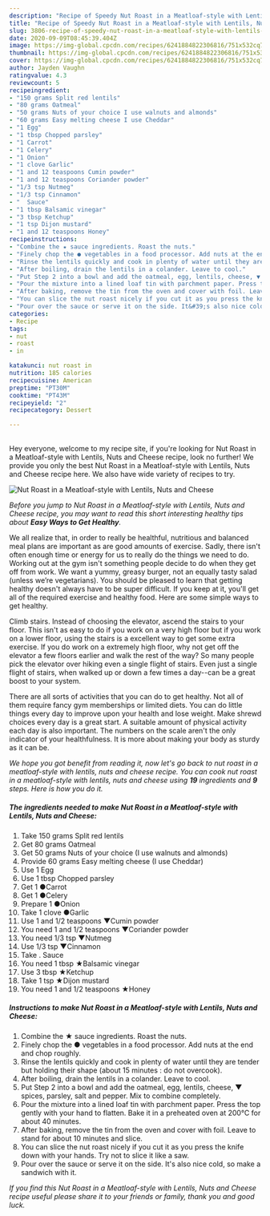 ```yaml
---
description: "Recipe of Speedy Nut Roast in a Meatloaf-style with Lentils, Nuts and Cheese"
title: "Recipe of Speedy Nut Roast in a Meatloaf-style with Lentils, Nuts and Cheese"
slug: 3806-recipe-of-speedy-nut-roast-in-a-meatloaf-style-with-lentils-nuts-and-cheese
date: 2020-09-09T08:45:39.404Z
image: https://img-global.cpcdn.com/recipes/6241884822306816/751x532cq70/nut-roast-in-a-meatloaf-style-with-lentils-nuts-and-cheese-recipe-main-photo.jpg
thumbnail: https://img-global.cpcdn.com/recipes/6241884822306816/751x532cq70/nut-roast-in-a-meatloaf-style-with-lentils-nuts-and-cheese-recipe-main-photo.jpg
cover: https://img-global.cpcdn.com/recipes/6241884822306816/751x532cq70/nut-roast-in-a-meatloaf-style-with-lentils-nuts-and-cheese-recipe-main-photo.jpg
author: Jayden Vaughn
ratingvalue: 4.3
reviewcount: 5
recipeingredient:
- "150 grams Split red lentils"
- "80 grams Oatmeal"
- "50 grams Nuts of your choice I use walnuts and almonds"
- "60 grams Easy melting cheese I use Cheddar"
- "1 Egg"
- "1 tbsp Chopped parsley"
- "1 Carrot"
- "1 Celery"
- "1 Onion"
- "1 clove Garlic"
- "1 and 12 teaspoons Cumin powder"
- "1 and 12 teaspoons Coriander powder"
- "1/3 tsp Nutmeg"
- "1/3 tsp Cinnamon"
- "  Sauce"
- "1 tbsp Balsamic vinegar"
- "3 tbsp Ketchup"
- "1 tsp Dijon mustard"
- "1 and 12 teaspoons Honey"
recipeinstructions:
- "Combine the ★ sauce ingredients. Roast the nuts."
- "Finely chop the ● vegetables in a food processor. Add nuts at the end and chop roughly."
- "Rinse the lentils quickly and cook in plenty of water until they are tender but holding their shape (about 15 minutes : do not overcook)."
- "After boiling, drain the lentils in a colander. Leave to cool."
- "Put Step 2 into a bowl and add the oatmeal, egg, lentils, cheese, ▼ spices, parsley, salt and pepper. Mix to combine completely."
- "Pour the mixture into a lined loaf tin with parchment paper. Press the top gently with your hand to flatten. Bake it in a preheated oven at 200℃ for about 40 minutes."
- "After baking, remove the tin from the oven and cover with foil. Leave to stand for about 10 minutes and slice."
- "You can slice the nut roast nicely if you cut it as you press the knife down with your hands. Try not to slice it like a saw."
- "Pour over the sauce or serve it on the side. It&#39;s also nice cold, so make a sandwich with it."
categories:
- Recipe
tags:
- nut
- roast
- in

katakunci: nut roast in 
nutrition: 185 calories
recipecuisine: American
preptime: "PT30M"
cooktime: "PT43M"
recipeyield: "2"
recipecategory: Dessert

---
```

<br>
Hey everyone, welcome to my recipe site, if you're looking for Nut Roast in a Meatloaf-style with Lentils, Nuts and Cheese recipe, look no further! We provide you only the best Nut Roast in a Meatloaf-style with Lentils, Nuts and Cheese recipe here. We also have wide variety of recipes to try.
<br>


![Nut Roast in a Meatloaf-style with Lentils, Nuts and Cheese](https://img-global.cpcdn.com/recipes/6241884822306816/751x532cq70/nut-roast-in-a-meatloaf-style-with-lentils-nuts-and-cheese-recipe-main-photo.jpg)

<i>Before you jump to Nut Roast in a Meatloaf-style with Lentils, Nuts and Cheese recipe, you may want to read this short interesting healthy tips about <strong>Easy Ways to Get Healthy</strong>.</i>

We all realize that, in order to really be healthful, nutritious and balanced meal plans are important as are good amounts of exercise. Sadly, there isn't often enough time or energy for us to really do the things we need to do. Working out at the gym isn't something people decide to do when they get off from work. We want a yummy, greasy burger, not an equally tasty salad (unless we’re vegetarians). You should be pleased to learn that getting healthy doesn't always have to be super difficult. If you keep at it, you'll get all of the required exercise and healthy food. Here are some simple ways to get healthy.

Climb stairs. Instead of choosing the elevator, ascend the stairs to your floor. This isn't as easy to do if you work on a very high floor but if you work on a lower floor, using the stairs is a excellent way to get some extra exercise. If you do work on a extremely high floor, why not get off the elevator a few floors earlier and walk the rest of the way? So many people pick the elevator over hiking even a single flight of stairs. Even just a single flight of stairs, when walked up or down a few times a day--can be a great boost to your system. 

There are all sorts of activities that you can do to get healthy. Not all of them require fancy gym memberships or limited diets. You can do little things every day to improve upon your health and lose weight. Make shrewd choices every day is a great start. A suitable amount of physical activity each day is also important. The numbers on the scale aren't the only indicator of your healthfulness. It is more about making your body as sturdy as it can be. 


<i>We hope you got benefit from reading it, now let's go back to nut roast in a meatloaf-style with lentils, nuts and cheese recipe. You can cook nut roast in a meatloaf-style with lentils, nuts and cheese using <strong>19</strong> ingredients and <strong>9</strong> steps. Here is how you do it.
</i>

##### The ingredients needed to make Nut Roast in a Meatloaf-style with Lentils, Nuts and Cheese:

1. Take 150 grams Split red lentils
1. Get 80 grams Oatmeal
1. Get 50 grams Nuts of your choice (I use walnuts and almonds)
1. Provide 60 grams Easy melting cheese (I use Cheddar)
1. Use 1 Egg
1. Use 1 tbsp Chopped parsley
1. Get 1 ●Carrot
1. Get 1 ●Celery
1. Prepare 1 ●Onion
1. Take 1 clove ●Garlic
1. Use 1 and 1/2 teaspoons ▼Cumin powder
1. You need 1 and 1/2 teaspoons ▼Coriander powder
1. You need 1/3 tsp ▼Nutmeg
1. Use 1/3 tsp ▼Cinnamon
1. Take  . Sauce
1. You need 1 tbsp ★Balsamic vinegar
1. Use 3 tbsp ★Ketchup
1. Take 1 tsp ★Dijon mustard
1. You need 1 and 1/2 teaspoons ★Honey


##### Instructions to make Nut Roast in a Meatloaf-style with Lentils, Nuts and Cheese:

1. Combine the ★ sauce ingredients. Roast the nuts.
1. Finely chop the ● vegetables in a food processor. Add nuts at the end and chop roughly.
1. Rinse the lentils quickly and cook in plenty of water until they are tender but holding their shape (about 15 minutes : do not overcook).
1. After boiling, drain the lentils in a colander. Leave to cool.
1. Put Step 2 into a bowl and add the oatmeal, egg, lentils, cheese, ▼ spices, parsley, salt and pepper. Mix to combine completely.
1. Pour the mixture into a lined loaf tin with parchment paper. Press the top gently with your hand to flatten. Bake it in a preheated oven at 200℃ for about 40 minutes.
1. After baking, remove the tin from the oven and cover with foil. Leave to stand for about 10 minutes and slice.
1. You can slice the nut roast nicely if you cut it as you press the knife down with your hands. Try not to slice it like a saw.
1. Pour over the sauce or serve it on the side. It&#39;s also nice cold, so make a sandwich with it.


<i>If you find this Nut Roast in a Meatloaf-style with Lentils, Nuts and Cheese recipe useful please share it to your friends or family, thank you and good luck.</i>
